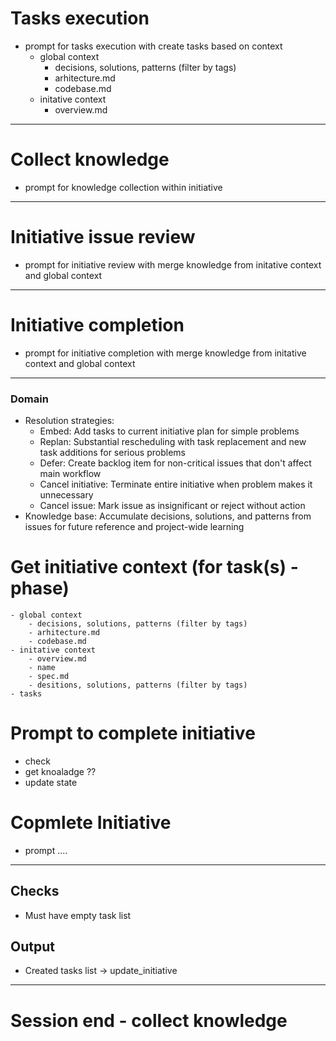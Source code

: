 
# Tasks execution
- prompt for tasks execution with create tasks based on context
    - global context
        - decisions, solutions, patterns (filter by tags)
        - arhitecture.md
        - codebase.md
    - initative context
        - overview.md

---
# Collect knowledge
- prompt for knowledge collection within initiative

---
# Initiative issue review
- prompt for initiative review with merge knowledge from initative context and global context

---
# Initiative completion
- prompt for initiative completion with merge knowledge from initative context and global context

---


### Domain
- Resolution strategies:
    - Embed: Add tasks to current initiative plan for simple problems
    - Replan: Substantial rescheduling with task replacement and new task additions for serious problems
    - Defer: Create backlog item for non-critical issues that don't affect main workflow
    - Cancel initiative: Terminate entire initiative when problem makes it unnecessary
    - Cancel issue: Mark issue as insignificant or reject without action
- Knowledge base: Accumulate decisions, solutions, and patterns from issues for future reference and project-wide learning


# Get initiative context (for task(s) - phase)
  	- global context
   		- decisions, solutions, patterns (filter by tags)
	    - arhitecture.md
	    - codebase.md
    - initative context
    	- overview.md
    	- name
    	- spec.md
        - desitions, solutions, patterns (filter by tags)
    - tasks


# Prompt to complete initiative
 - check
 - get knoaladge ??
 - update state


# Copmlete Initiative
 - prompt ....

-----------------------
## Checks
 - Must have empty task list

## Output
 - Created tasks list -> update_initiative

---
# Session end - collect knowledge
